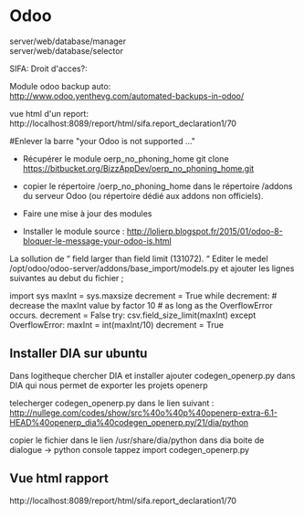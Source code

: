 # Odoo
server/web/database/manager      
server/web/database/selector
   
SIFA: Droit d'acces?:  

Module odoo backup auto:  
http://www.odoo.yenthevg.com/automated-backups-in-odoo/ 

vue html d'un report:  
http://localhost:8089/report/html/sifa.report_declaration1/70 


#Enlever la barre  "your Odoo is not supported ..."
- Récupérer le module oerp_no_phoning_home 
git clone https://bitbucket.org/BizzAppDev/oerp_no_phoning_home.git

- copier le répertoire /oerp_no_phoning_home dans le répertoire /addons du serveur Odoo   (ou répertoire dédié aux addons non officiels).

- Faire une mise à jour des modules
- Installer le module
source : http://lolierp.blogspot.fr/2015/01/odoo-8-bloquer-le-message-your-odoo-is.html


La sollution de  “ field larger than field limit (131072). “
Editer le medel /opt/odoo/odoo-server/addons/base_import/models.py et ajouter les lignes suivantes au debut du fichier ;

import sys
maxInt = sys.maxsize
decrement = True
while decrement:
    # decrease the maxInt value by factor 10 
    # as long as the OverflowError occurs.
    decrement = False
    try:
        csv.field_size_limit(maxInt)
    except OverflowError:
        maxInt = int(maxInt/10)
        decrement = True
        
## Installer DIA sur ubuntu

Dans logitheque chercher DIA et installer
ajouter codegen_openerp.py dans DIA qui nous permet de exporter les projets openerp

telecherger codegen_openerp.py dans le lien suivant : 
http://nullege.com/codes/show/src%40o%40p%40openerp-extra-6.1-HEAD%40openerp_dia%40codegen_openerp.py/21/dia/python

copier le fichier dans le lien /usr/share/dia/python
dans dia 
boite de dialogue -> python console
tappez    import codegen_openerp.py

## Vue html rapport 
http://localhost:8089/report/html/sifa.report_declaration1/70

